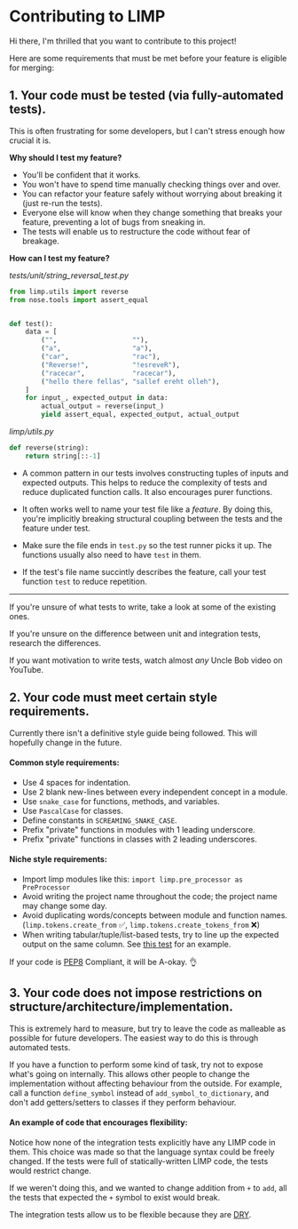 # Contributing to LIMP

Hi there, I'm thrilled that you want to contribute to this project!

Here are some requirements that must be met before your feature is eligible for merging:


## 1. Your code must be tested (via fully-automated tests).

This is often frustrating for some developers, but I can't stress enough how crucial it is.

**Why should I test my feature?**
* You'll be confident that it works.
* You won't have to spend time manually checking things over and over.
* You can refactor your feature safely without worrying about breaking it (just re-run the tests).
* Everyone else will know when they change something that breaks your feature, preventing a lot of bugs from sneaking in.
* The tests will enable us to restructure the code without fear of breakage.

**How can I test my feature?**

_tests/unit/string_reversal_test.py_
```python
from limp.utils import reverse
from nose.tools import assert_equal


def test():
    data = [
        ("",                   ""),
        ("a",                  "a"),
        ("car",                "rac"),
        ("Reverse!",           "!esreveR"),
        ("racecar",            "racecar"),
        ("hello there fellas", "sallef ereht olleh"),
    ]
    for input_, expected_output in data:
        actual_output = reverse(input_)
        yield assert_equal, expected_output, actual_output
```

_limp/utils.py_
```python
def reverse(string):
    return string[::-1]
```

* A common pattern in our tests involves constructing tuples of inputs and expected outputs. This helps to reduce the complexity of tests and reduce duplicated function calls. It also encourages purer functions.

* It often works well to name your test file like a _feature_. By doing this, you're implicitly breaking structural coupling between the tests and the feature under test.

* Make sure the file ends in `test.py` so the test runner picks it up. The functions usually also need to have `test` in them.

* If the test's file name succintly describes the feature, call your test function `test` to reduce repetition.

---

If you're unsure of what tests to write, take a look at some of the existing ones.

If you're unsure on the difference between unit and integration tests, research the differences.

If you want motivation to write tests, watch almost _any_ Uncle Bob video on YouTube.


## 2. Your code must meet certain style requirements.

Currently there isn't a definitive style guide being followed. This will hopefully change in the future.


#### Common style requirements:

* Use 4 spaces for indentation.
* Use 2 blank new-lines between every independent concept in a module.
* Use `snake_case` for functions, methods, and variables.
* Use `PascalCase` for classes.
* Define constants in `SCREAMING_SNAKE_CASE`.
* Prefix "private" functions in modules with 1 leading underscore.
* Prefix "private" functions in classes with 2 leading underscores.


#### Niche style requirements:

* Import limp modules like this: `import limp.pre_processor as PreProcessor`
* Avoid writing the project name throughout the code; the project name may change some day.
* Avoid duplicating words/concepts between module and function names.  
(`limp.tokens.create_from` :white_check_mark:, `limp.tokens.create_tokens_from` :x:)
* When writing tabular/tuple/list-based tests, try to line up the expected output on the same column. See [this test](https://github.com/byxor/limp/blob/master/tests/integration/standard_library/boolean_test.py) for an example.

If your code is [PEP8](https://www.python.org/dev/peps/pep-0008/) Compliant, it will be A-okay. :ok_hand:

## 3. Your code does not impose restrictions on structure/architecture/implementation.

This is extremely hard to measure, but try to leave the code as malleable as possible for future developers. The easiest way to do this is through automated tests.

If you have a function to perform some kind of task, try not to expose what's going on internally. This allows other people to change the implementation without affecting behaviour from the outside. For example, call a function `define_symbol` instead of `add_symbol_to_dictionary`, and don't add getters/setters to classes if they perform behaviour.

#### An example of code that encourages flexibility:

Notice how none of the integration tests explicitly have any LIMP code in them. This choice was made so that the language syntax could be freely changed. If the tests were full of statically-written LIMP code, the tests would restrict change.

If we weren't doing this, and we wanted to change addition from `+` to `add`, all the tests that expected the `+` symbol to exist would break.

The integration tests allow us to be flexible because they are [DRY](https://en.wikipedia.org/wiki/Don%27t_repeat_yourself).
